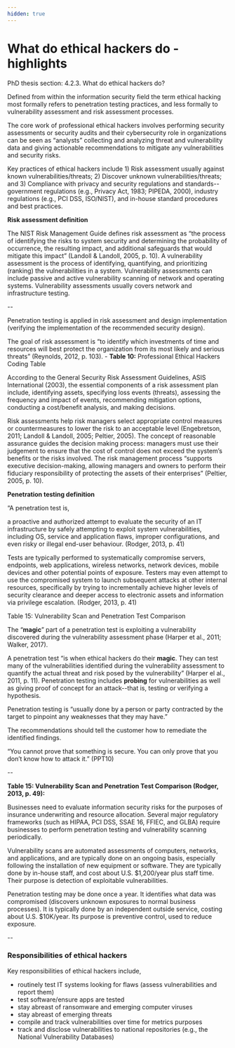 ```yaml
---
hidden: true
---
```


# What do ethical hackers do - highlights

PhD thesis section: 4.2.3. What do ethical hackers do?

Defined from within the information security field the term ethical hacking most formally refers to penetration testing practices, and less formally to vulnerability assessment and risk assessment processes.&#x20;

The core work of professional ethical hackers involves performing security assessments or security audits and their cybersecurity role in organizations can be seen as “analysts” collecting and analyzing threat and vulnerability data and giving actionable recommendations to mitigate any vulnerabilities and security risks.

Key practices of ethical hackers include 1) Risk assessment usually against known vulnerabilities/threats; 2) Discover unknown vulnerabilities/threats; and 3) Compliance with privacy and security regulations and standards--government regulations (e.g., Privacy Act, 1983; PIPEDA, 2000), industry regulations (e.g., PCI DSS, ISO/NIST), and in-house standard procedures and best practices.

**Risk assessment definition**

The NIST Risk Management Guide defines risk assessment as “the process of identifying the risks to system security and determining the probability of occurrence, the resulting impact, and additional safeguards that would mitigate this impact” (Landoll & Landoll, 2005, p. 10). A vulnerability assessment is the process of identifying, quantifying, and prioritizing (ranking) the vulnerabilities in a system. Vulnerability assessments can include passive and active vulnerability scanning of network and operating systems. Vulnerability assessments usually covers network and infrastructure testing.

\--

Penetration testing is applied in risk assessment and design implementation (verifying the implementation of the recommended security design).

The goal of risk assessment is “to identify which investments of time and resources will best protect the organization from its most likely and serious threats” (Reynolds, 2012, p. 103). - **Table 10:** Professional Ethical Hackers Coding Table

According to the General Security Risk Assessment Guidelines, ASIS International (2003), the essential components of a risk assessment plan include, identifying assets, specifying loss events (threats), assessing the frequency and impact of events, recommending mitigation options, conducting a cost/benefit analysis, and making decisions.

Risk assessments help risk managers select appropriate control measures or countermeasures to lower the risk to an acceptable level (Engebretson, 2011; Landoll & Landoll, 2005; Peltier, 2005). The concept of reasonable assurance guides the decision making process: managers must use their judgement to ensure that the cost of control does not exceed the system’s benefits or the risks involved. The risk management process “supports executive decision-making, allowing managers and owners to perform their fiduciary responsibility of protecting the assets of their enterprises” (Peltier, 2005, p. 10).

**Penetration testing definition**

“A penetration test is,

a proactive and authorized attempt to evaluate the security of an IT infrastructure by safely attempting to exploit system vulnerabilities, including OS, service and application flaws, improper configurations, and even risky or illegal end-user behaviour. (Rodger, 2013, p. 41)

Tests are typically performed to systematically compromise servers, endpoints, web applications, wireless networks, network devices, mobile devices and other potential points of exposure. Testers may even attempt to use the compromised system to launch subsequent attacks at other internal resources, specifically by trying to incrementally achieve higher levels of security clearance and deeper access to electronic assets and information via privilege escalation. (Rodger, 2013, p. 41)

Table 15: Vulnerability Scan and Penetration Test Comparison

The “**magic**” part of a penetration test is exploiting a vulnerability discovered during the vulnerability assessment phase (Harper et al., 2011; Walker, 2017).

A penetration test “is when ethical hackers do their **magic**. They can test many of the vulnerabilities identified during the vulnerability assessment to quantify the actual threat and risk posed by the vulnerability” (Harper el al., 2011, p. 11). Penetration testing includes **probing** for vulnerabilities as well as giving proof of concept for an attack--that is, testing or verifying a hypothesis.&#x20;

Penetration testing is “usually done by a person or party contracted by the target to pinpoint any weaknesses that they may have.”&#x20;

The recommendations should tell the customer how to remediate the identified findings.

“You cannot prove that something is secure. You can only prove that you don’t know how to attack it.” (PPT10)

\--

**Table 15: Vulnerability Scan and Penetration Test Comparison (Rodger, 2013, p. 49):**

Businesses need to evaluate information security risks for the purposes of insurance underwriting and resource allocation. Several major regulatory frameworks (such as HIPAA, PCI DSS, SSAE 16, FFIEC, and GLBA) require businesses to perform penetration testing and vulnerability scanning periodically.

Vulnerability scans are automated assessments of computers, networks, and applications, and are typically done on an ongoing basis, especially following the installation of new equipment or software. They are typically done by in-house staff, and cost about U.S. $1,200/year plus staff time. Their purpose is detection of exploitable vulnerabilities.

Penetration testing may be done once a year. It identifies what data was compromised (discovers unknown exposures to normal business processes). It is typically done by an independent outside service, costing about U.S. $10K/year. Its purpose is preventive control, used to reduce exposure.

\--

### Responsibilities of ethical hackers

Key responsibilities of ethical hackers include,

* routinely test IT systems looking for flaws (assess vulnerabilities and report them)
* test software/ensure apps are tested
* stay abreast of ransomware and emerging computer viruses
* stay abreast of emerging threats
* compile and track vulnerabilities over time for metrics purposes
* track and disclose vulnerabilities to national repositories (e.g., the National Vulnerability Databases)
